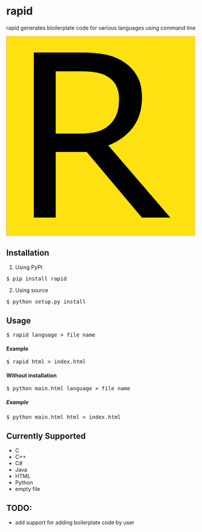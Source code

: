 # rapid
rapid generates bloilerplate code for various languages using command line

<img src="https://github.com/keshav11/rapid/blob/master/logo.png" width="500">

## Installation
1. Using PyPI
<pre>$ pip install rapid</pre>
2. Using source 
<pre>$ python setup.py install</pre>

## Usage
<pre>
$ rapid language > file_name
</pre>
#### Example

<pre>
$ rapid html > index.html
</pre>
#### Without installation
<pre>
$ python main.html language > file_name
</pre>
##### Example
<pre>
$ python main.html html > index.html
</pre>

## Currently Supported
* C
* C++
* C#
* Java
* HTML
* Python
* empty file

## TODO:
* add support for adding boilerplate code by user

